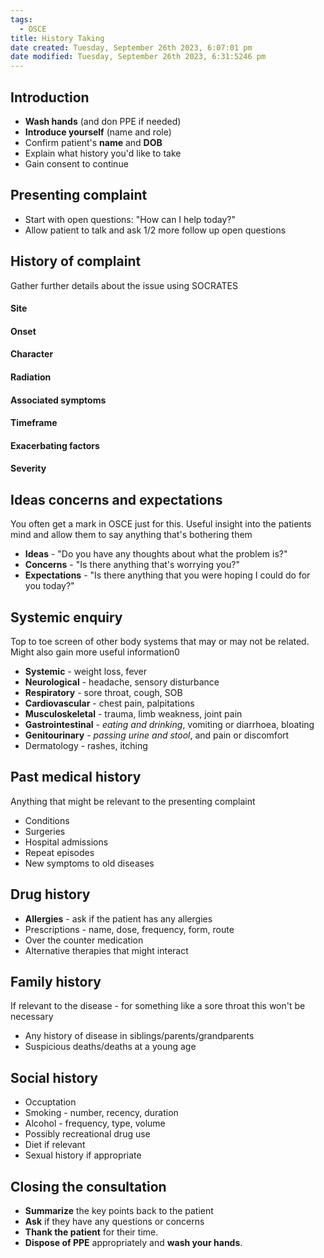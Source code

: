 ```yaml
---
tags:
  - OSCE
title: History Taking
date created: Tuesday, September 26th 2023, 6:07:01 pm
date modified: Tuesday, September 26th 2023, 6:31:5246 pm
---
```


## Introduction

- **Wash hands** (and don PPE if needed)
- **Introduce yourself** (name and role)
- Confirm patient's **name** and **DOB**
- Explain what history you'd like to take
- Gain consent to continue

## Presenting complaint
- Start with open questions: "How can I help today?"
- Allow patient to talk and ask 1/2 more follow up open questions

## History of complaint
Gather further details about the issue using SOCRATES

#### Site
#### Onset
#### Character
#### Radiation
#### Associated symptoms
#### Timeframe
#### Exacerbating factors
#### Severity

## Ideas concerns and expectations
You often get a mark in OSCE just for this. Useful insight into the patients mind and allow them to say anything that's bothering them

- **Ideas** - "Do you have any thoughts about what the problem is?"
- **Concerns** - "Is there anything that's worrying you?"
- **Expectations** - "Is there anything that you were hoping I could do for you today?"

## Systemic enquiry
Top to toe screen of other body systems that may or may not be related. Might also gain more useful information0

- **Systemic** - weight loss, fever
- **Neurological** - headache, sensory disturbance
- **Respiratory** - sore throat, cough, SOB
- **Cardiovascular** - chest pain, palpitations
- **Musculoskeletal** - trauma, limb weakness, joint pain
- **Gastrointestinal** - _eating and drinking_, vomiting or diarrhoea, bloating
- **Genitourinary** - _passing urine and stool_, and pain or discomfort
- Dermatology - rashes, itching


## Past medical history

Anything that might be relevant to the presenting complaint
- Conditions
- Surgeries
- Hospital admissions
- Repeat episodes 
- New symptoms to old diseases

## Drug history

- **Allergies** - ask if the patient has any allergies
- Prescriptions - name, dose, frequency, form, route
- Over the counter medication
- Alternative therapies that might interact

## Family history

If relevant to the disease - for something like a sore throat this won't be necessary

- Any history of disease in siblings/parents/grandparents
- Suspicious deaths/deaths at a young age

## Social history

- Occuptation
- Smoking - number, recency, duration
- Alcohol - frequency, type, volume
- Possibly recreational drug use
- Diet if relevant
- Sexual history if appropriate

## Closing the consultation

- **Summarize** the key points back to the patient
- **Ask** if they have any questions or concerns
- **Thank the patient** for their time.
- **Dispose of PPE** appropriately and **wash your hands**.

